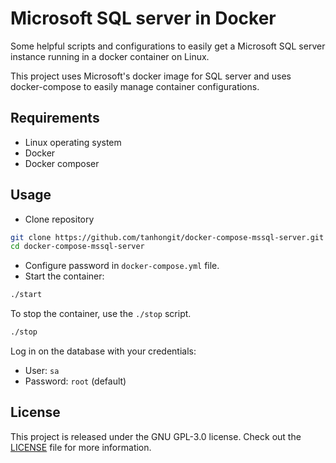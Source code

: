 # Microsoft SQL server in Docker
Some helpful scripts and configurations to easily get a Microsoft SQL server
instance running in a docker container on Linux.

This project uses Microsoft's docker image for SQL server and uses
docker-compose to easily manage container configurations.

## Requirements
* Linux operating system
* Docker
* Docker composer

## Usage
* Clone repository 
```bash
git clone https://github.com/tanhongit/docker-compose-mssql-server.git
cd docker-compose-mssql-server
```

* Configure password in `docker-compose.yml` file.
* Start the container:
```bash
./start
```
To stop the container, use the `./stop` script.
```bash
./stop
```

Log in on the database with your credentials:
* User: `sa`
* Password: `root` (default)

## License
This project is released under the GNU GPL-3.0 license. Check out the [LICENSE](LICENSE) file for more information.
